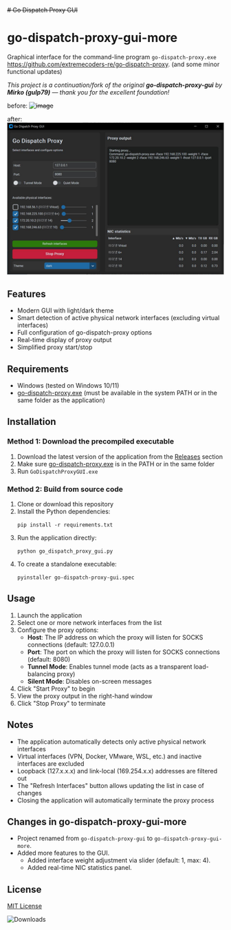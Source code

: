 ~~# Go Dispatch Proxy GUI~~
# go-dispatch-proxy-gui-more

Graphical interface for the command-line program `go-dispatch-proxy.exe` https://github.com/extremecoders-re/go-dispatch-proxy. (and some minor functional updates)

*This project is a continuation/fork of the original **go-dispatch-proxy-gui** by **Mirko (gulp79)** — thank you for the excellent foundation!*

before: 
~~![image](https://github.com/user-attachments/assets/d80cab43-8cef-496d-afb4-3e4ef4f3d0dc)~~

after: 
![screenshot](screenshot.jpg)


## Features

- Modern GUI with light/dark theme
- Smart detection of active physical network interfaces (excluding virtual interfaces)
- Full configuration of go-dispatch-proxy options
- Real-time display of proxy output
- Simplified proxy start/stop

## Requirements

- Windows (tested on Windows 10/11)
- [go-dispatch-proxy.exe](https://github.com/extremecoders-re/go-dispatch-proxy) (must be available in the system PATH or in the same folder as the application)

## Installation

### Method 1: Download the precompiled executable

1. Download the latest version of the application from the [Releases](https://github.com/gulp79/go-dispatch-proxy-gui/releases) section
2. Make sure [go-dispatch-proxy.exe](https://github.com/extremecoders-re/go-dispatch-proxy) is in the PATH or in the same folder
3. Run `GoDispatchProxyGUI.exe`

### Method 2: Build from source code

1. Clone or download this repository
2. Install the Python dependencies:
   ```
   pip install -r requirements.txt
   ```
3. Run the application directly:
   ```
   python go_dispatch_proxy_gui.py
   ```
4. To create a standalone executable:
   ```
   pyinstaller go-dispatch-proxy-gui.spec
   ```

## Usage

1. Launch the application
2. Select one or more network interfaces from the list
3. Configure the proxy options:
   - **Host**: The IP address on which the proxy will listen for SOCKS connections (default: 127.0.0.1)
   - **Port**: The port on which the proxy will listen for SOCKS connections (default: 8080)
   - **Tunnel Mode**: Enables tunnel mode (acts as a transparent load-balancing proxy)
   - **Silent Mode**: Disables on-screen messages
4. Click "Start Proxy" to begin
5. View the proxy output in the right-hand window
6. Click "Stop Proxy" to terminate

## Notes

- The application automatically detects only active physical network interfaces
- Virtual interfaces (VPN, Docker, VMware, WSL, etc.) and inactive interfaces are excluded
- Loopback (127.x.x.x) and link-local (169.254.x.x) addresses are filtered out
- The "Refresh Interfaces" button allows updating the list in case of changes
- Closing the application will automatically terminate the proxy process

## Changes in go-dispatch-proxy-gui-more

- Project renamed from `go-dispatch-proxy-gui` to `go-dispatch-proxy-gui-more`.
- Added more features to the GUI.
   - Added interface weight adjustment via slider (default: 1, max: 4).
   - Added real-time NIC statistics panel.

## License

[MIT License](LICENSE)

![Downloads](https://img.shields.io/github/downloads/gulp79/go-dispatch-proxy-gui/total?style=for-the-badge&labelColor=21262d&color=238636)
